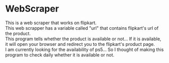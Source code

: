 # WebScraper
This is a web scraper that works on flipkart.\
This web scrapper has a variable called "url" that contains flipkart's url of the product.\
This program tells whether the product is available or not... If it is available, it will open your browser and redirect you to the flipkart's product page.\
I am currently looking for the availability of ps5... So I thought of making this program to check daily whether it is available or not.
